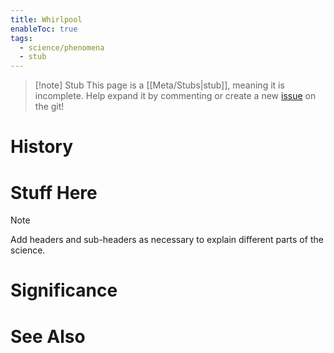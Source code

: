 ```yaml
---
title: Whirlpool
enableToc: true
tags:
  - science/phenomena
  - stub
---
```


> [!note] Stub
> This page is a [[Meta/Stubs|stub]], meaning it is incomplete. Help expand it by commenting or create a new [issue](https://github.com/RagtimeGal/quartz--encyclopedia-mysenvaria/issues/new/choose) on the git!


# History

# Stuff Here

> [!note]
> Add headers and sub-headers as necessary to explain different parts of the science.
# Significance

# See Also